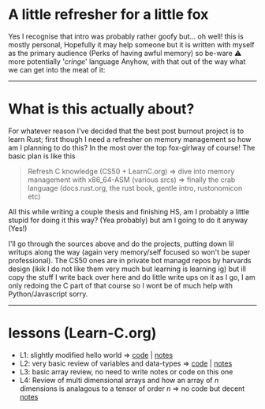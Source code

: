 # A little refresher for a little fox

Yes I recognise that intro was probably rather goofy but... oh well! this is mostly personal, Hopefully it may help someone but it is written with myself as the primary audience (Perks of having awful memory) so be-ware :warning: more potentially '_cringe_' language
Anyhow, with that out of the way what we can get into the meat of it: 

---------------------------------------------------------------------

# What is this actually about?

For whatever reason I've decided that the best post burnout project is to learn Rust; first though I need a refresher on memory management so how am I planning to do this? In the most over the top fox-girlway of course! The basic plan is like this 

> Refresh C knowledge (CS50 + LearnC.org) => dive into memory management with x86_64-ASM (various srcs) => finally the crab language (docs.rust.org, the rust book, gentle intro, rustonomicon etc)

All this while writing a couple thesis and finishing HS, am I probably a little stupid for doing it this way? (Yea probably) but am I going to do it anyway (Yes!)

I'll go through the sources above and do the projects, putting down lil writups along the way (again very memory/self focused so won't be super professional). The CS50 ones are in private bot managd repos by harvards design (ikik I do not like them very much but learning is learning ig) but ill copy the stuff I write back over here and do little write ups on it as I go, I am only redoing the C part of that course so I wont be of much help with Python/Javascript sorry.

-----------------------------------------------------------------------

# lessons (Learn-C.org) 

- L1: slightly modified hello world => [code](./code/l1) | [notes](./notes/l1)
- L2: very basic review of variables and data-types => [code](./code/l2) | [notes](./notes/l2)
- L3: basic array review, no need to write notes or code on this one
- L4: Review of multi dimensional arrays and how an array of _n_ dimensions is analagous to a tensor of order _n_ => no code but decent [notes](./notes/l4)
